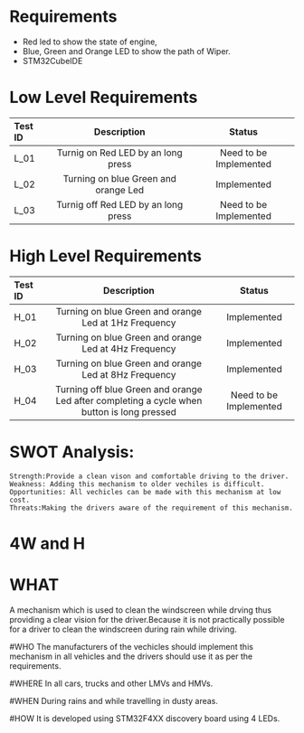 # Requirements #
  * Red led to show the state of engine,
  * Blue, Green and Orange LED to show the path of Wiper.
  * STM32CubeIDE
  
 # Low Level Requirements #
|**Test ID**|**Description**|**Status**|
| :- | :-: | :-: |
|L\_01|Turnig on Red LED by an long press|Need to be Implemented|
|L\_02|Turning on blue Green and orange Led |Implemented|
|L\_03|Turnig off Red LED by an long press|Need to be Implemented|

# High Level Requirements #
|**Test ID**|**Description**|**Status**|
| :- | :-: | :-: |
|H\_01|Turning on blue Green and orange Led at 1Hz Frequency|Implemented|
|H\_02|Turning on blue Green and orange Led at 4Hz Frequency|Implemented|
|H\_03|Turning on blue Green and orange Led at 8Hz Frequency|Implemented|
|H\_04|Turning off blue Green and orange Led after completing a cycle when button is long pressed|Need to be Implemented|

# SWOT Analysis:
	
	Strength:Provide a clean vison and comfortable driving to the driver.
	Weakness: Adding this mechanism to older vechiles is difficult.
	Opportunities: All vechicles can be made with this mechanism at low cost.
	Threats:Making the drivers aware of the requirement of this mechanism.
	
# 4W and H
# WHAT
 A mechanism which is used to clean the windscreen while drving thus providing a clear vision for  the driver.Because it is not practically possible for a driver to clean the windscreen during rain while driving.
 
#WHO
 The manufacturers of the vechicles should implement this mechanism in all vehicles and the drivers should use it as per the requirements.
 
#WHERE
 In all cars, trucks and other LMVs and HMVs.
 
#WHEN
 During rains and while travelling in dusty areas.
 
#HOW
 It is developed using STM32F4XX discovery board using 4 LEDs.
 
 
